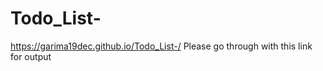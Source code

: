 # Todo_List-

https://garima19dec.github.io/Todo_List-/ Please go through with this link for output
